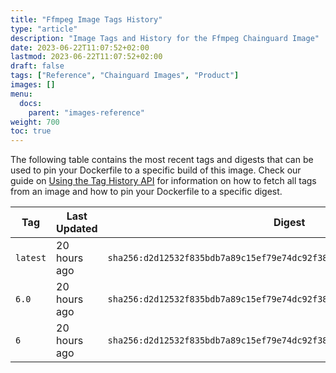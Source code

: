 ```yaml
---
title: "Ffmpeg Image Tags History"
type: "article"
description: "Image Tags and History for the Ffmpeg Chainguard Image"
date: 2023-06-22T11:07:52+02:00
lastmod: 2023-06-22T11:07:52+02:00
draft: false
tags: ["Reference", "Chainguard Images", "Product"]
images: []
menu:
  docs:
    parent: "images-reference"
weight: 700
toc: true
---
```


The following table contains the most recent tags and digests that can be used to pin your Dockerfile to a specific build of this image. Check our guide on [Using the Tag History API](/chainguard/chainguard-images/using-the-tag-history-api/) for information on how to fetch all tags from an image and how to pin your Dockerfile to a specific digest.

| Tag      | Last Updated | Digest                                                                    |
|----------|--------------|---------------------------------------------------------------------------|
| `latest` | 20 hours ago | `sha256:d2d12532f835bdb7a89c15ef79e74dc92f38b27b95e688c2fa5863d13f626d32` |
| `6.0`    | 20 hours ago | `sha256:d2d12532f835bdb7a89c15ef79e74dc92f38b27b95e688c2fa5863d13f626d32` |
| `6`      | 20 hours ago | `sha256:d2d12532f835bdb7a89c15ef79e74dc92f38b27b95e688c2fa5863d13f626d32` |
